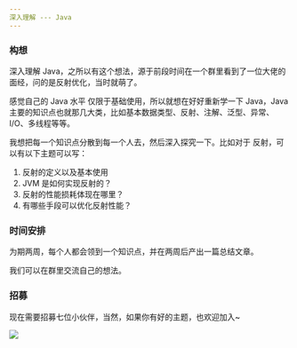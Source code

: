 ```yaml
---
深入理解 --- Java
---
```


### 构想

深入理解 Java，之所以有这个想法，源于前段时间在一个群里看到了一位大佬的面经，问的是反射优化，当时就萌了。

感觉自己的 Java 水平 仅限于基础使用，所以就想在好好重新学一下 Java，Java 主要的知识点也就那几大类，比如基本数据类型、反射、注解、泛型、异常、I/O、多线程等等。

我想把每一个知识点分散到每一个人去，然后深入探究一下。比如对于 反射，可以有以下主题可以写：

1. 反射的定义以及基本使用
2. JVM 是如何实现反射的？
3. 反射的性能损耗体现在哪里？
4. 有哪些手段可以优化反射性能？

### 时间安排

为期两周，每个人都会领到一个知识点，并在两周后产出一篇总结文章。

我们可以在群里交流自己的想法。

### 招募

现在需要招募七位小伙伴，当然，如果你有好的主题，也欢迎加入~

![](https://i.loli.net/2019/09/04/tykZqwsj6dLPWUM.jpg)

